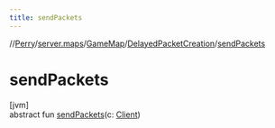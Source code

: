 ```yaml
---
title: sendPackets
---
```

//[Perry](../../../../index.html)/[server.maps](../../index.html)/[GameMap](../index.html)/[DelayedPacketCreation](index.html)/[sendPackets](send-packets.html)



# sendPackets



[jvm]\
abstract fun [sendPackets](send-packets.html)(c: [Client](../../../client/-client/index.html))




